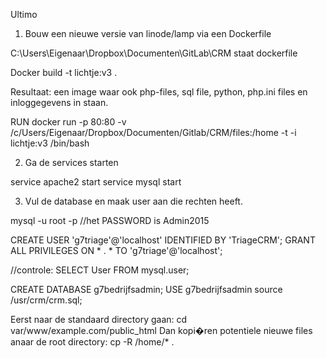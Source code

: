 Ultimo
1.	Bouw een nieuwe versie van linode/lamp via een Dockerfile

C:\Users\Eigenaar\Dropbox\Documenten\GitLab\CRM staat dockerfile

Docker build -t lichtje:v3 .

Resultaat: een image waar ook php-files, sql file, python, php.ini files en inloggegevens in staan.

RUN
docker run -p 80:80 -v /c/Users/Eigenaar/Dropbox/Documenten/Gitlab/CRM/files:/home -t -i lichtje:v3 /bin/bash

2. 	Ga de services starten

service apache2 start
service mysql start

3.	Vul de database en maak user aan die rechten heeft.

mysql -u root -p
  //het PASSWORD is Admin2015

CREATE USER 'g7triage'@'localhost' IDENTIFIED BY 'TriageCRM';
GRANT ALL PRIVILEGES ON * . * TO 'g7triage'@'localhost';

//controle: SELECT User FROM mysql.user;

CREATE DATABASE g7bedrijfsadmin;
USE g7bedrijfsadmin
source /usr/crm/crm.sql;

Eerst naar de standaard directory gaan:
cd var/www/example.com/public_html
Dan kopi�ren potentiele nieuwe files anaar de root directory:
cp -R /home/* .

